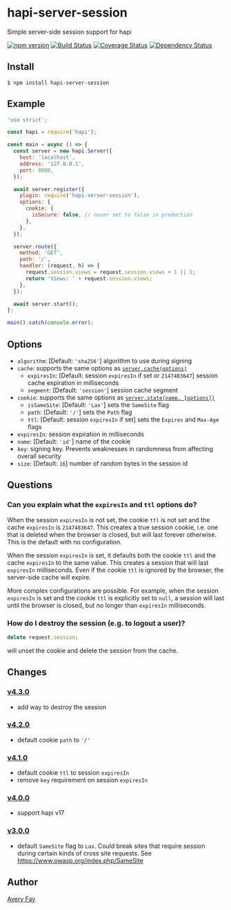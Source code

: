 # hapi-server-session

Simple server-side session support for hapi

[![npm version](https://badge.fury.io/js/hapi-server-session.svg)](https://badge.fury.io/js/hapi-server-session) [![Build Status](https://travis-ci.org/btmorex/hapi-server-session.svg?branch=master)](https://travis-ci.org/btmorex/hapi-server-session) [![Coverage Status](https://coveralls.io/repos/btmorex/hapi-server-session/badge.svg?branch=master&service=github)](https://coveralls.io/github/btmorex/hapi-server-session?branch=master) [![Dependency Status](https://david-dm.org/btmorex/hapi-server-session.svg)](https://david-dm.org/btmorex/hapi-server-session)

## Install

    $ npm install hapi-server-session

## Example

```javascript
'use strict';

const hapi = require('hapi');

const main = async () => {
  const server = new hapi.Server({
    host: 'localhost',
    address: '127.0.0.1',
    port: 8000,
  });

  await server.register({
    plugin: require('hapi-server-session'),
    options: {
      cookie: {
        isSecure: false, // never set to false in production
      },
    },
  });

  server.route({
    method: 'GET',
    path: '/',
    handler: (request, h) => {
      request.session.views = request.session.views + 1 || 1;
      return 'Views: ' + request.session.views;
    },
  });

  await server.start();
};

main().catch(console.error);
```

## Options

- `algorithm`: [Default: `'sha256'`] algorithm to use during signing
- `cache`: supports the same options as [`server.cache(options)`](<https://hapijs.com/api#server.cache()>)
  - `expiresIn`: [Default: session `expiresIn` if set or `2147483647`] session cache expiration in milliseconds
  - `segment`: [Default: `'session'`] session cache segment
- `cookie`: supports the same options as [`server.state(name, [options])`](<https://hapijs.com/api#server.state()>)
  - `isSameSite`: [Default: `'Lax'`] sets the `SameSite` flag
  - `path`: [Default: `'/'`] sets the `Path` flag
  - `ttl`: [Default: session `expiresIn` if set] sets the `Expires` and `Max-Age` flags
- `expiresIn`: session expiration in milliseconds
- `name`: [Default: `'id'`] name of the cookie
- `key`: signing key. Prevents weaknesses in randomness from affecting overall security
- `size`: [Default: `16`] number of random bytes in the session id

## Questions

### Can you explain what the `expiresIn` and `ttl` options do?

When the session `expiresIn` is not set, the cookie `ttl` is not set and the cache `expiresIn` is `2147483647`. This creates a true session cookie, i.e. one that is deleted when the browser is closed, but will last forever otherwise. This is the default with no configuration.

When the session `expiresIn` is set, it defaults both the cookie `ttl` and the cache `expiresIn` to the same value. This creates a session that will last `expiresIn` milliseconds. Even if the cookie `ttl` is ignored by the browser, the server-side cache will expire.

More complex configurations are possible. For example, when the session `expiresIn` is set and the cookie `ttl` is explicitly set to `null`, a session will last until the browser is closed, but no longer than `expiresIn` milliseconds.

### How do I destroy the session (e.g. to logout a user)?

```javascript
delete request.session;
```

will unset the cookie and delete the session from the cache.

## Changes

### [v4.3.0](https://github.com/btmorex/hapi-server-session/compare/v4.2.0...v4.3.0)

- add way to destroy the session

### [v4.2.0](https://github.com/btmorex/hapi-server-session/compare/v4.1.0...v4.2.0)

- default cookie `path` to `'/'`

### [v4.1.0](https://github.com/btmorex/hapi-server-session/compare/v4.0.0...v4.1.0)

- default cookie `ttl` to session `expiresIn`
- remove `key` requirement on session `expiresIn`

### [v4.0.0](https://github.com/btmorex/hapi-server-session/compare/v3.0.0...v4.0.0)

- support hapi v17

### [v3.0.0](https://github.com/btmorex/hapi-server-session/compare/v2.0.0...v3.0.0)

- default `SameSite` flag to `Lax`. Could break sites that require session during certain kinds of cross site requests. See <https://www.owasp.org/index.php/SameSite>

## Author

[Avery Fay](https://averyfay.com/)
